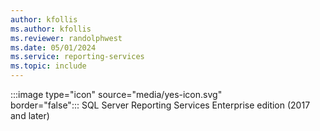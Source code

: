 ```yaml
---
author: kfollis
ms.author: kfollis
ms.reviewer: randolphwest
ms.date: 05/01/2024
ms.service: reporting-services
ms.topic: include
---
```

:::image type="icon" source="media/yes-icon.svg" border="false":::&nbsp;SQL&nbsp;Server Reporting Services Enterprise edition (2017 and later)